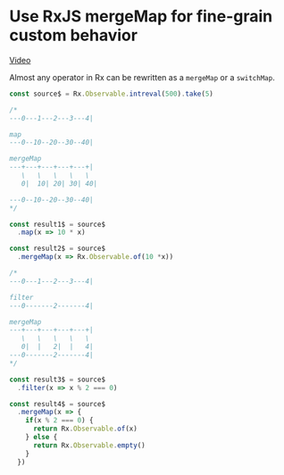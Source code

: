 # Use RxJS mergeMap for fine-grain custom behavior
[Video](https://egghead.io/lessons/rxjs-use-rxjs-mergemap-for-fine-grain-custom-behavior)

Almost any operator in Rx can be rewritten as a ``mergeMap`` or a ``switchMap``.

```js
const source$ = Rx.Observable.intreval(500).take(5)

/*
---0---1---2---3---4|

map
---0--10--20--30--40|

mergeMap
---+---+---+---+---+|
   \   \   \   \   \
   0|  10| 20| 30| 40|

---0--10--20--30--40|
*/

const result1$ = source$
  .map(x => 10 * x)

const result2$ = source$
  .mergeMap(x => Rx.Observable.of(10 *x))

/*
---0---1---2---3---4|

filter
---0-------2-------4|

mergeMap
---+---+---+---+---+|
   \   \   \   \   \
   0|  |   2|  |   4|
---0-------2-------4|
*/

const result3$ = source$
  .filter(x => x % 2 === 0)

const result4$ = source$
  .mergeMap(x => {
    if(x % 2 === 0) {
      return Rx.Observable.of(x)
    } else {
      return Rx.Observable.empty()
    }
  })
```
